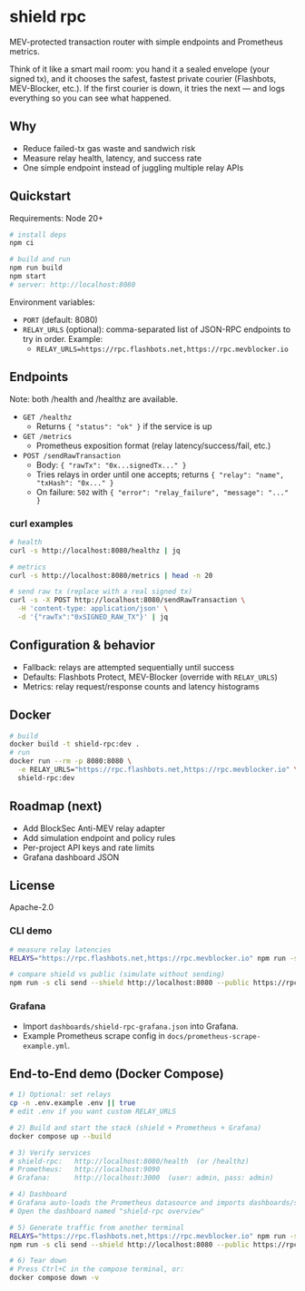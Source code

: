 # shield rpc

MEV-protected transaction router with simple endpoints and Prometheus metrics.

Think of it like a smart mail room: you hand it a sealed envelope (your signed tx), and it chooses the safest, fastest private courier (Flashbots, MEV-Blocker, etc.). If the first courier is down, it tries the next — and logs everything so you can see what happened.

## Why
- Reduce failed-tx gas waste and sandwich risk
- Measure relay health, latency, and success rate
- One simple endpoint instead of juggling multiple relay APIs

## Quickstart
Requirements: Node 20+

```bash
# install deps
npm ci

# build and run
npm run build
npm start
# server: http://localhost:8080
```

Environment variables:
- `PORT` (default: 8080)
- `RELAY_URLS` (optional): comma-separated list of JSON-RPC endpoints to try in order. Example:
  - `RELAY_URLS=https://rpc.flashbots.net,https://rpc.mevblocker.io`

## Endpoints

Note: both /health and /healthz are available.
- `GET /healthz`
  - Returns `{ "status": "ok" }` if the service is up
- `GET /metrics`
  - Prometheus exposition format (relay latency/success/fail, etc.)
- `POST /sendRawTransaction`
  - Body: `{ "rawTx": "0x...signedTx..." }`
  - Tries relays in order until one accepts; returns `{ "relay": "name", "txHash": "0x..." }`
  - On failure: `502` with `{ "error": "relay_failure", "message": "..." }`

### curl examples
```bash
# health
curl -s http://localhost:8080/healthz | jq

# metrics
curl -s http://localhost:8080/metrics | head -n 20

# send raw tx (replace with a real signed tx)
curl -s -X POST http://localhost:8080/sendRawTransaction \
  -H 'content-type: application/json' \
  -d '{"rawTx":"0xSIGNED_RAW_TX"}' | jq
```

## Configuration & behavior
- Fallback: relays are attempted sequentially until success
- Defaults: Flashbots Protect, MEV-Blocker (override with `RELAY_URLS`)
- Metrics: relay request/response counts and latency histograms

## Docker
```bash
# build
docker build -t shield-rpc:dev .
# run
docker run --rm -p 8080:8080 \
  -e RELAY_URLS="https://rpc.flashbots.net,https://rpc.mevblocker.io" \
  shield-rpc:dev
```

## Roadmap (next)
- Add BlockSec Anti-MEV relay adapter
- Add simulation endpoint and policy rules
- Per-project API keys and rate limits
- Grafana dashboard JSON

## License
Apache-2.0

### CLI demo
```bash
# measure relay latencies
RELAYS="https://rpc.flashbots.net,https://rpc.mevblocker.io" npm run -s cli ping --relays $RELAYS

# compare shield vs public (simulate without sending)
npm run -s cli send --shield http://localhost:8080 --public https://rpc.flashbots.net --simulate
```

### Grafana
- Import `dashboards/shield-rpc-grafana.json` into Grafana.
- Example Prometheus scrape config in `docs/prometheus-scrape-example.yml`.

## End-to-End demo (Docker Compose)

```bash
# 1) Optional: set relays
cp -n .env.example .env || true
# edit .env if you want custom RELAY_URLS

# 2) Build and start the stack (shield + Prometheus + Grafana)
docker compose up --build

# 3) Verify services
# shield-rpc:   http://localhost:8080/health  (or /healthz)
# Prometheus:   http://localhost:9090
# Grafana:      http://localhost:3000  (user: admin, pass: admin)

# 4) Dashboard
# Grafana auto-loads the Prometheus datasource and imports dashboards/shield-rpc-grafana.json
# Open the dashboard named "shield-rpc overview"

# 5) Generate traffic from another terminal
RELAYS="https://rpc.flashbots.net,https://rpc.mevblocker.io" npm run -s cli ping --relays $RELAYS
npm run -s cli send --shield http://localhost:8080 --public https://rpc.flashbots.net --simulate

# 6) Tear down
# Press Ctrl+C in the compose terminal, or:
docker compose down -v
```
